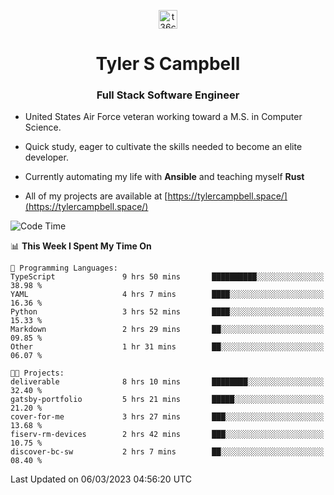 <p align="center">
<a href="https://www.linkedin.com/in/t36campbell" target="blank"><img align="center" src="https://ik.imagekit.io/t36campbell/Portfolio/linkedin.png.original_m8bbGgPh6.png" alt="t36campbell" height="30" width="30" /></a>
</p>
<h1 align="center">Tyler S Campbell</h1>
<h3 align="center">Full Stack Software Engineer</h3>

* United States Air Force veteran working toward a M.S. in Computer Science.

* Quick study, eager to cultivate the skills needed to become an elite developer.

* Currently automating my life with **Ansible** and teaching myself **Rust**

* All of my projects are available at [https://tylercampbell.space/](https://tylercampbell.space/)

<!--START_SECTION:waka-->
![Code Time](http://img.shields.io/badge/Code%20Time-2%2C234%20hrs%2031%20mins-blue)

📊 **This Week I Spent My Time On** 

```text
💬 Programming Languages: 
TypeScript               9 hrs 50 mins       ██████████░░░░░░░░░░░░░░░   38.98 % 
YAML                     4 hrs 7 mins        ████░░░░░░░░░░░░░░░░░░░░░   16.36 % 
Python                   3 hrs 52 mins       ████░░░░░░░░░░░░░░░░░░░░░   15.33 % 
Markdown                 2 hrs 29 mins       ██░░░░░░░░░░░░░░░░░░░░░░░   09.85 % 
Other                    1 hr 31 mins        ██░░░░░░░░░░░░░░░░░░░░░░░   06.07 % 

🐱‍💻 Projects: 
deliverable              8 hrs 10 mins       ████████░░░░░░░░░░░░░░░░░   32.40 % 
gatsby-portfolio         5 hrs 21 mins       █████░░░░░░░░░░░░░░░░░░░░   21.20 % 
cover-for-me             3 hrs 27 mins       ███░░░░░░░░░░░░░░░░░░░░░░   13.68 % 
fiserv-rm-devices        2 hrs 42 mins       ███░░░░░░░░░░░░░░░░░░░░░░   10.75 % 
discover-bc-sw           2 hrs 7 mins        ██░░░░░░░░░░░░░░░░░░░░░░░   08.40 % 
```


 Last Updated on 06/03/2023 04:56:20 UTC
<!--END_SECTION:waka-->

